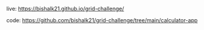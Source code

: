 live: https://bishalk21.github.io/grid-challenge/

code: https://github.com/bishalk21/grid-challenge/tree/main/calculator-app
